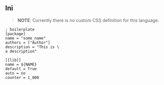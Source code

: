 Ini
---

> **NOTE**: Currently there is no custom CSS definition for this language.

``` {.ini}
; boilerplate
[package]
name = "some_name"
authors = ["Author"]
description = "This is \
a description"

[[lib]]
name = ${NAME}
default = True
auto = no
counter = 1_000
```

